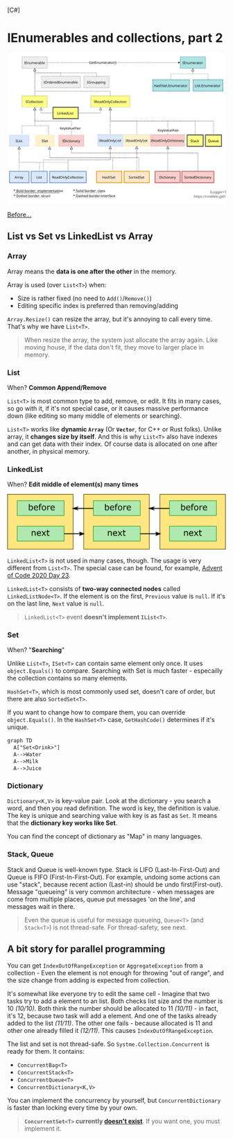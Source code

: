 [C#]
# IEnumerables and collections, part 2
![IEnumerable inheritance map](files/ienumerable/collection.svg)

[Before...](posts/ienumerable-part1)

## List vs Set vs LinkedList vs Array

### Array

Array means the **data is one after the other** in the memory.

Array is used (over `List<T>`) when:

* Size is rather fixed (no need to `Add()`/`Remove()`)
* Editing specific index is preferred than removing/adding

`Array.Resize()` can resize the array, but it's annoying to call every time. That's why we have `List<T>`.

> When resize the array, the system just allocate the array again. Like moving house, if the data don't fit, they move to larger place in memory.

### List

When? **Common Append/Remove**

`List<T>` is most common type to add, remove, or edit. It fits in many cases, so go with it, if it's not special case, or it causes massive performance down (like editing so many middle of elements or searching).

`List<T>` works like **dynamic `Array`** (Or **`Vector`**, for C++ or Rust folks). Unlike array, it **changes size by itself**. And this is why `List<T>` also have indexes and can get data with their index. Of course data is allocated on one after another, in physical memory.

### LinkedList

When? **Edit middle of element(s) many times**

![Linked List](files/ienumerable/linkedlist.png)

`LinkedList<T>` is not used in many cases, though. The usage is very different from `List<T>`. The special case can be found, for example, [Advent of Code 2020 Day 23](https://adventofcode.com/2020/day/23).

`LinkedList<T>` consists of **two-way connected nodes** called `LinkedListNode<T>`. If the element is on the first, `Previous` value is `null`. If it's on the last line, `Next` value is `null`.

> `LinkedList<T>` event **doesn't implement `IList<T>`**.

### Set

When? "**Searching**"

Unlike `List<T>`, `ISet<T>` can contain same element only once. It uses `object.Equals()` to compare. Searching with Set is much faster - especailly the collection contains so many elements.

`HashSet<T>`, which is most commonly used set, doesn't care of order, but there are also `SortedSet<T>`.

If you want to change how to compare them, you can override `object.Equals()`. In the `HashSet<T>` case, `GetHashCode()` determines if it's unique.

```mermaid
graph TD
  A["Set<Drink>"]
  A-->Water
  A-->Milk
  A-->Juice
```

### Dictionary

`Dictionary<K,V>` is key-value pair. Look at the dictionary - you search a word, and then you read definition. The word is key, the definition is value. The key is unique and searching value with key is as fast as `Set`. It means that the **dictionary key works like Set**.

You can find the concept of dictionary as "Map" in many languages.

### Stack, Queue

Stack and Queue is well-known type. Stack is LIFO (Last-In-First-Out) and Queue is FIFO (First-In-First-Out). For example, undoing some actions can use "stack", because recent action (Last-in) should be undo first(First-out). Message "queueing" is very common architecture - when messages are come from multiple places, queue put messages 'on the line', and messages wait in there.

> Even the queue is useful for message queueing, `Queue<T>` (and `Stack<T>`) is not thread-safe. For thread-safety, see next.

## A bit story for parallel programming

You can get `IndexOutOfRangeException` or `AggregateException` from a collection - Even the element is not enough for throwing "out of range", and the size change from adding is expected from collection.

It's somewhat like everyone try to edit the same cell - Imagine that two tasks try to add a element to an list. Both checks list size and the number is 10 *(10/10)*. Both think the number should be allocated to 11 *(10/11)* - in fact, it's 12, because two task will add a element. And one of the tasks already added to the list *(11/11)*. The other one fails - because allocated is 11 and other one already filled it *(12/11)*. This causes `IndexOutOfRangeException`.

The list and set is not thread-safe. So `Systme.Collection.Concurrent` is ready for them. It contains:

* `ConcurrentBag<T>`
* `ConcurrentStack<T>`
* `ConcurrentQueue<T>`
* `ConcurrentDictionary<K,V>`

You can implement the concurrency by yourself, but `ConcurrentDictionary` is faster than locking every time by your own.

> **`ConcurrentSet<T>` currently [doesn't exist](https://github.com/dotnet/runtime/issues/39919)**. If you want one, you must implement it.
